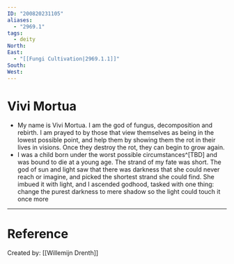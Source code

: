 ```yaml
---
ID: "200820231105"
aliases:
  - "2969.1"
tags:
  - deity
North: 
East:
  - "[[Fungi Cultivation|2969.1.1]]"
South: 
West:
---
```

# Vivi Mortua

- My name is Vivi Mortua. I am the god of fungus, decomposition and rebirth. I am prayed to by those that view themselves as being in the lowest possible point, and help them by showing them the rot in their lives in visions. Once they destroy the rot, they can begin to grow again.
- I was a child born under the worst possible circumstances^[TBD] and was bound to die at a young age. The strand of my fate was short. The god of sun and light saw that there was darkness that she could never reach or imagine, and picked the shortest strand she could find. She imbued it with light, and I ascended godhood, tasked with one thing: change the purest darkness to mere shadow so the light could touch it once more

---

# Reference

Created by: [[Willemijn Drenth]]